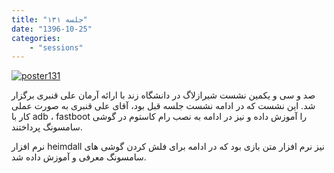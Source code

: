 ```yaml
---
title: "جلسه ۱۳۱"
date: "1396-10-25"
categories:
    - "sessions"
---
```

[![poster131](../../img/poster131.jpg)](../../img/poster131.jpg)

صد و سی و یکمین نشست شیرازلاگ در دانشگاه زند با ارائه آرمان علی قنبری برگزار شد. این نشست که در ادامه نشست جلسه قبل بود، آقای علی قنبری به صورت عملی کار با adb ، fastboot را آموزش داده و نیز در ادامه به نصب رام کاستوم در گوشی سامسونگ پرداختند.

نرم افزار heimdall نیز نرم افزار متن بازی بود که در ادامه برای فلش کردن گوشی های سامسونگ معرفی و آموزش داده شد.

